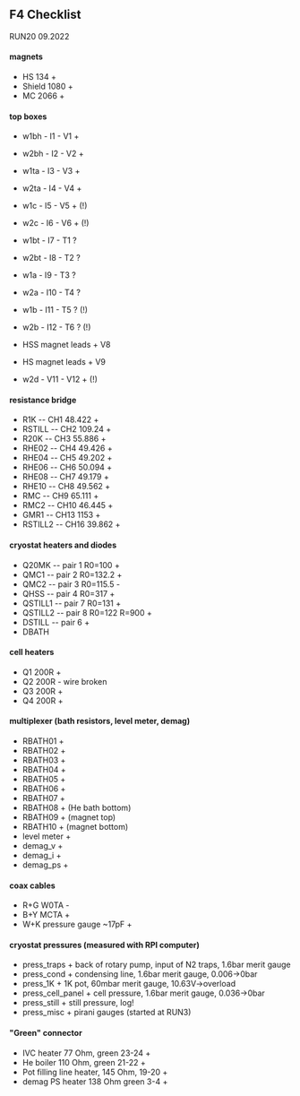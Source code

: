 ## F4 Checklist

RUN20 09.2022

#### magnets
* HS          134  +
* Shield      1080 +
* MC          2066 +

#### top boxes
* w1bh -  I1 - V1 +
* w2bh -  I2 - V2 +
* w1ta -  I3 - V3 +
* w2ta -  I4 - V4 +
* w1c  -  I5 - V5 + (!)
* w2c  -  I6 - V6 + (!)
* w1bt -  I7 - T1 ?
* w2bt -  I8 - T2 ?
* w1a  -  I9 - T3 ?
* w2a  - I10 - T4 ?
* w1b  - I11 - T5 ? (!)
* w2b  - I12 - T6 ? (!)

* HSS magnet leads + V8
* HS magnet  leads + V9
* w2d  - V11 - V12 + (!)

#### resistance bridge
* R1K     -- CH1  48.422 +
* RSTILL  -- CH2  109.24 +
* R20K    -- CH3  55.886 +
* RHE02   -- CH4  49.426 +
* RHE04   -- CH5  49.202 +
* RHE06   -- CH6  50.094 +
* RHE08   -- CH7  49.179 +
* RHE10   -- CH8  49.562 +
* RMC     -- CH9  65.111 +
* RMC2    -- CH10 46.445 +
* GMR1    -- CH13 1153   +
* RSTILL2 -- CH16 39.862 +

#### cryostat heaters and diodes
* Q20MK   -- pair 1 R0=100   +
* QMC1    -- pair 2 R0=132.2 +
* QMC2    -- pair 3 R0=115.5 -
* QHSS    -- pair 4 R0=317   +
* QSTILL1 -- pair 7 R0=131   +
* QSTILL2 -- pair 8 R0=122 R=900 +
* DSTILL  -- pair 6          +
* DBATH

#### cell heaters
* Q1 200R  +
* Q2 200R  - wire broken
* Q3 200R  +
* Q4 200R  +

#### multiplexer (bath resistors, level meter, demag)
* RBATH01  +
* RBATH02  +
* RBATH03  +
* RBATH04  +
* RBATH05  +
* RBATH06  +
* RBATH07  +
* RBATH08  + (He bath bottom)
* RBATH09  + (magnet top)
* RBATH10  + (magnet bottom)
* level meter  +
* demag_v  +
* demag_i  +
* demag_ps  +

#### coax cables
* R+G  W0TA  -
* B+Y  MCTA  +
* W+K  pressure gauge ~17pF +

#### cryostat pressures (measured with RPI computer)
* press_traps      + back of rotary pump, input of N2 traps, 1.6bar merit gauge
* press_cond       + condensing line, 1.6bar merit gauge, 0.006->0bar
* press_1K         + 1K pot, 60mbar merit gauge, 10.63V->overload
* press_cell_panel + cell pressure, 1.6bar merit gauge, 0.036->0bar
* press_still      + still pressure, log!
* press_misc       + pirani gauges (started at RUN3)

#### "Green" connector
* IVC heater 77 Ohm, green 23-24 +
* He boiler 110 Ohm, green 21-22 +
* Pot filling line heater, 145 Ohm, 19-20 +
* demag PS heater 138 Ohm green 3-4 +
